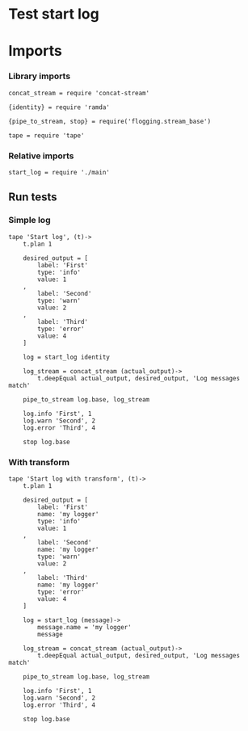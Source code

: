 # Test start log

# Imports

### Library imports

	concat_stream = require 'concat-stream'

	{identity} = require 'ramda'

	{pipe_to_stream, stop} = require('flogging.stream_base')

	tape = require 'tape'


### Relative imports

	start_log = require './main'


## Run tests

### Simple log

	tape 'Start log', (t)->
		t.plan 1

		desired_output = [
			label: 'First'
			type: 'info'
			value: 1
		,
			label: 'Second'
			type: 'warn'
			value: 2
		,
			label: 'Third'
			type: 'error'
			value: 4
		]

		log = start_log identity

		log_stream = concat_stream (actual_output)->
			t.deepEqual actual_output, desired_output, 'Log messages match'

		pipe_to_stream log.base, log_stream

		log.info 'First', 1
		log.warn 'Second', 2
		log.error 'Third', 4

		stop log.base


### With transform

	tape 'Start log with transform', (t)->
		t.plan 1

		desired_output = [
			label: 'First'
			name: 'my logger'
			type: 'info'
			value: 1
		,
			label: 'Second'
			name: 'my logger'
			type: 'warn'
			value: 2
		,
			label: 'Third'
			name: 'my logger'
			type: 'error'
			value: 4
		]

		log = start_log (message)->
			message.name = 'my logger'
			message

		log_stream = concat_stream (actual_output)->
			t.deepEqual actual_output, desired_output, 'Log messages match'

		pipe_to_stream log.base, log_stream

		log.info 'First', 1
		log.warn 'Second', 2
		log.error 'Third', 4

		stop log.base
